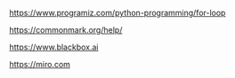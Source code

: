 https://www.programiz.com/python-programming/for-loop


https://commonmark.org/help/


https://www.blackbox.ai


https://miro.com

